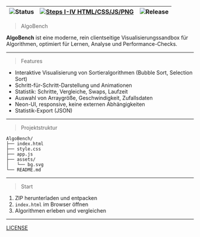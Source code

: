 |![Status](https://img.shields.io/badge/status-Open-green?style=for-the-badge&logo=githubactions&logoColor=black) | [![Steps I-IV HTML/CSS/JS/PNG](https://img.shields.io/badge/Steps%20I--IV-HTML%2FCSS%2FJS%2FPNG-1e90ff?style=for-the-badge&logo=code&logoColor=white)](#) | ![Release](https://img.shields.io/badge/release-June%2022%2C%202025-on?style=for-the-badge&logo=github&logoColor=black) |
|---|---|---|

> AlgoBench

**AlgoBench** ist eine moderne, rein clientseitige Visualisierungssandbox für Algorithmen, optimiert für Lernen, Analyse und Performance-Checks.

---

> Features

- Interaktive Visualisierung von Sortieralgorithmen (Bubble Sort, Selection Sort)
- Schritt-für-Schritt-Darstellung und Animationen
- Statistik: Schritte, Vergleiche, Swaps, Laufzeit
- Auswahl von Arraygröße, Geschwindigkeit, Zufallsdaten
- Neon-UI, responsive, keine externen Abhängigkeiten
- Statistik-Export (JSON)

---

> Projektstruktur

```yarn
AlgoBench/
├── index.html
├── style.css
├── app.js
├── assets/
│   └── bg.svg
└── README.md
```

---

> Start

1. ZIP herunterladen und entpacken  
2. `index.html` im Browser öffnen  
3. Algorithmen erleben und vergleichen

---

[LICENSE](LICENSE)
